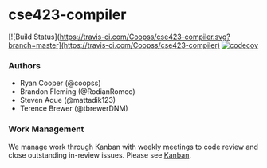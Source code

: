 # cse423-compiler


[![Build Status](https://travis-ci.com/Coopss/cse423-compiler.svg?branch=master](https://travis-ci.com/Coopss/cse423-compiler)
[![codecov](https://codecov.io/gh/Coopss/cse423-compiler/branch/master/graph/badge.svg)](https://codecov.io/gh/Coopss/cse423-compiler)

### Authors
* Ryan Cooper (@coopss)
* Brandon Fleming (@RodianRomeo)
* Steven Aque (@mattadik123)
* Terence Brewer (@tbrewerDNM)

### Work Management
We manage work through Kanban with weekly meetings to code review and close outstanding in-review issues. Please see [Kanban](https://github.com/Coopss/cse423-compiler/projects/2).